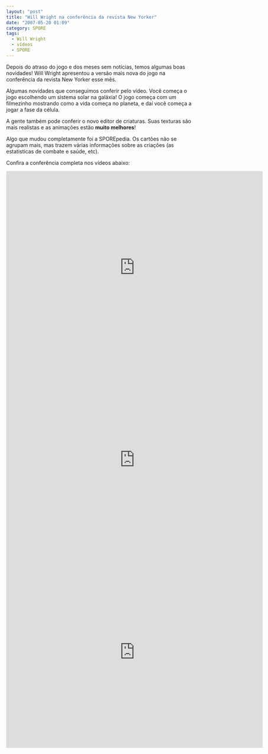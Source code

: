 ```yaml
---
layout: "post"
title: "Will Wright na conferência da revista New Yorker"
date: "2007-05-20 01:09"
category: SPORE
tags:
  - Will Wright
  - vídeos
  - SPORE
---
```


Depois do atraso do jogo e dos meses sem notícias, temos algumas boas novidades! Will Wright apresentou a versão mais nova do jogo na conferência da revista New Yorker esse mês.

Algumas novidades que conseguimos conferir pelo vídeo. Você começa o jogo escolhendo um sistema solar na galáxia! O jogo começa com um filmezinho mostrando como a vida começa no planeta, e daí você começa a jogar a fase da célula.

A gente também pode conferir o novo editor de criaturas. Suas texturas são mais realistas e as animações estão **muito melhores**!

Algo que mudou completamente foi a SPOREpedia. Os cartões não se agrupam mais, mas trazem várias informações sobre as criações (as estatisticas de combate e saúde, etc).

Confira a conferência completa nos vídeos abaixo:

<iframe width="695" height="521" src="https://www.youtube.com/embed/aOXwLK2Yt_k" frameborder="0" allow="accelerometer; autoplay; encrypted-media; gyroscope; picture-in-picture" allowfullscreen></iframe>

<iframe width="695" height="521" src="https://www.youtube.com/embed/AGFVkO4fJl0" frameborder="0" allow="accelerometer; autoplay; encrypted-media; gyroscope; picture-in-picture" allowfullscreen></iframe>

<iframe width="695" height="521" src="https://www.youtube.com/embed/Lz0jxIAadB4" frameborder="0" allow="accelerometer; autoplay; encrypted-media; gyroscope; picture-in-picture" allowfullscreen></iframe>
